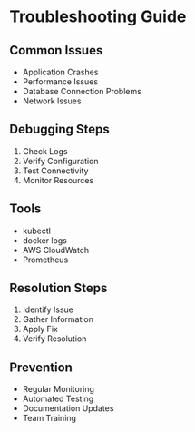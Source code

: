 # Troubleshooting Guide

## Common Issues
- Application Crashes
- Performance Issues
- Database Connection Problems
- Network Issues

## Debugging Steps
1. Check Logs
2. Verify Configuration
3. Test Connectivity
4. Monitor Resources

## Tools
- kubectl
- docker logs
- AWS CloudWatch
- Prometheus

## Resolution Steps
1. Identify Issue
2. Gather Information
3. Apply Fix
4. Verify Resolution

## Prevention
- Regular Monitoring
- Automated Testing
- Documentation Updates
- Team Training 